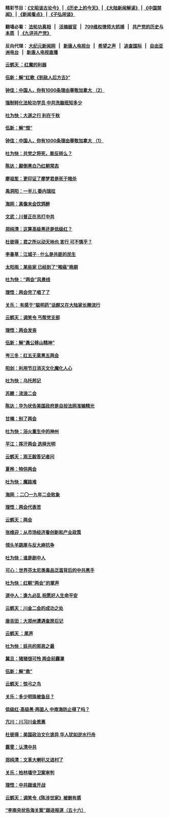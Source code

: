 #### 精彩节目：[《文昭谈古论今》](http://134.209.198.168/wenzhao) | [《历史上的今天》](http://134.209.198.168/today-in-history) | [《大陆新闻解读》](http://134.209.198.168/ntdtv-comedy) | [《中国禁闻》](http://134.209.198.168/ntdtv-news) | [《新闻看点》](http://134.209.198.168/news-insight) | [《子弘闲谈》](http://134.209.198.168/zihongxiantan/) 

  #### 翻墙必看： [法轮功真相](http://134.209.198.168:10000/videos/truth.html) &nbsp;&nbsp;|&nbsp;&nbsp; [活摘器官](http://134.209.198.168:10000/videos/res/Organs/) &nbsp;&nbsp;|&nbsp;&nbsp; [709维权律师大抓捕](http://134.209.198.168:10000/videos/709/) &nbsp;&nbsp;|&nbsp;&nbsp; [共产党的历史与本质](http://134.209.198.168:10000/videos/jiuping/) &nbsp;&nbsp;| [《九评共产党》](http://134.209.198.168:10000/videos/jiuping/) 

#### 反向代理： [大纪元新闻网](http://134.209.198.168:10080/) &nbsp;&nbsp;|&nbsp;&nbsp; [新唐人电视台](http://134.209.198.168:8000/) &nbsp;&nbsp;|&nbsp;&nbsp; [希望之声](http://134.209.198.168:8200/) &nbsp;&nbsp;|&nbsp;&nbsp; [追查国际](http://134.209.198.168:10010/) &nbsp;&nbsp;|&nbsp;&nbsp; [自由亚洲电台](http://134.209.198.168:9800/) &nbsp;&nbsp;|&nbsp;&nbsp; [新唐人电视直播](http://134.209.198.168/) 

#### [云鹤天 ：红魔的利器](../pages/nsc993/n11130357.md?t=03220036) 

#### [伍新：解“红歌《到敌人后方去》”](../pages/nsc993/n11128387.md?t=03220036) 

#### [钟佳：中国人，你有1000条理由尊敬加拿大 （2）](../pages/nsc993/n11124323.md?t=03220036) 

#### [强制转化法轮功学员 中共洗脑班知多少](../pages/nsc993/n11125187.md?t=03220036) 

#### [吐为快：大道之行  利在千秋](../pages/nsc993/n11126038.md?t=03220036) 

#### [伍新：解“恨”](../pages/nsc993/n11125496.md?t=03220036) 

#### [钟佳：中国人，你有1000条理由尊敬加拿大 （1）](../pages/nsc993/n11121308.md?t=03220036) 

#### [吐为快：共党之将死，能反转么？](../pages/nsc993/n11123168.md?t=03220036) 

#### [陈达：颠倒黑白乃红朝常态](../pages/nsc993/n11122700.md?t=03220036) 

#### [廖祖笙：更印证了廖梦君是死于暗杀](../pages/nsc993/n11121206.md?t=03220036) 

#### [禹洞阳：一半儿 委内瑞拉](../pages/nsc993/n11121175.md?t=03220036) 

#### [海网：真像末会饮鸩醉](../pages/nsc993/n11121138.md?t=03220036) 

#### [文武：川普正在吊打中共](../pages/nsc993/n11121101.md?t=03220036) 

#### [郑纯清：这算高级黑还是低级红？](../pages/nsc993/n11121041.md?t=03220036) 

#### [杜彼得：君之所以动天地也 言行 可不慎乎？](../pages/nsc993/n11119347.md?t=03220036) 

#### [李春草：江城子 · 什么是共匪的民生](../pages/nsc993/n11118560.md?t=03220036) 

#### [太阳雨：某些家 已经到了“喉癌”晚期](../pages/nsc993/n11118269.md?t=03220036) 

#### [吐为快：“两会”风景线](../pages/nsc993/n11118240.md?t=03220036) 

#### [理悟：两会完了唱了了](../pages/nsc993/n11117013.md?t=03220036) 

#### [关乐： 有感于“聪明药”话题又在大陆家长圈流行](../pages/nsc993/n11116844.md?t=03220036) 

#### [云鹤天：调笑令 丐帮党支部](../pages/nsc993/n11113714.md?t=03220036) 

#### [理悟：两会发丧](../pages/nsc993/n11111495.md?t=03220036) 

#### [伍新：解“愚公移山精神”](../pages/nsc993/n11111449.md?t=03220036) 

#### [岑三冬：红五无意黑五两会](../pages/nsc993/n11110956.md?t=03220036) 

#### [阳剑：利用节日消灭文化魔化人心](../pages/nsc993/n11111324.md?t=03220036) 

#### [吐为快：乌托邦记](../pages/nsc993/n11109495.md?t=03220036) 

#### [苏醒：流浪二会](../pages/nsc993/n11109431.md?t=03220036) 

#### [陈达：华为状告美国政府是自投法网准输精光](../pages/nsc993/n11108250.md?t=03220036) 

#### [甘楠：别了两会](../pages/nsc993/n11105910.md?t=03220036) 

#### [吐为快：浴火重生中的神州](../pages/nsc993/n11104106.md?t=03220036) 

#### [平江：挥汗两会 选择光明](../pages/nsc993/n11102501.md?t=03220036) 

#### [云鹤天：观王毅答记者问](../pages/nsc993/n11102511.md?t=03220036) 

#### [夏桦：特供两会](../pages/nsc993/n11102494.md?t=03220036) 

#### [吐为快：魔路难](../pages/nsc993/n11100933.md?t=03220036) 

#### [海网 ：二〇一九年二会败象](../pages/nsc993/n11100934.md?t=03220036) 

#### [理悟：两会代表苦](../pages/nsc993/n11100078.md?t=03220036) 

#### [云鹤天：两会](../pages/nsc993/n11098355.md?t=03220036) 

#### [张维迎：从市场经济看创新和产业政策](../pages/nsc993/n11098282.md?t=03220036) 

#### [领头羊跳崖与反大麻抗争](../pages/nsc993/n11097463.md?t=03220036) 

#### [吐为快：谁是剧中人](../pages/nsc993/n11097236.md?t=03220036) 

#### [可心：世界芬太尼类毒品泛滥背后的中共黑手](../pages/nsc993/n11096116.md?t=03220036) 

#### [吐为快：红朝“两会”的掌声](../pages/nsc993/n11094460.md?t=03220036) 

#### [道中人：逢九必乱 祝愿好人生命平安](../pages/nsc993/n11094393.md?t=03220036) 

#### [云鹤天：川金二会的成功之处](../pages/nsc993/n11093946.md?t=03220036) 

#### [唐吉田：大郑州遭遇查房后记](../pages/nsc993/n11093807.md?t=03220036) 

#### [云鹤天 ：尾声](../pages/nsc993/n11089747.md?t=03220036) 

#### [吐为快：妖共的邪恶之最](../pages/nsc993/n11089010.md?t=03220036) 

#### [冀旦：猪猪很可怜 两会前霾罩](../pages/nsc993/n11087382.md?t=03220036) 

#### [伍新：解“救”](../pages/nsc993/n11087327.md?t=03220036) 

#### [云鹤天：惊弓之鸟](../pages/nsc993/n11087160.md?t=03220036) 

#### [关乐：多少明珠被鱼目？](../pages/nsc993/n11087053.md?t=03220036) 

#### [低级红·高级黑·两面人 中南海防止得了吗？](../pages/nsc993/n11087010.md?t=03220036) 

#### [亢川：川习川金恩惠](../pages/nsc993/n11086704.md?t=03220036) 

#### [杜彼得：美国政治文化诡异 华人犹如逆水行舟](../pages/nsc993/n11085801.md?t=03220036) 

#### [露雯：认清中共](../pages/nsc993/n11083266.md?t=03220036) 

#### [郑纯清：文革大喇叭又进村了](../pages/nsc993/n11081469.md?t=03220036) 

#### [关乐：柏林墙守卫案审判](../pages/nsc993/n11080800.md?t=03220036) 

#### [理悟：中共跟谁开战](../pages/nsc993/n11080757.md?t=03220036) 

#### [云鹤天：调笑令《陈涉世家》被删有感](../pages/nsc993/n11080630.md?t=03220036) 

#### [“李南央状告海关案”跟进报道（五十六）](../pages/nsc993/n11080522.md?t=03220036) 

